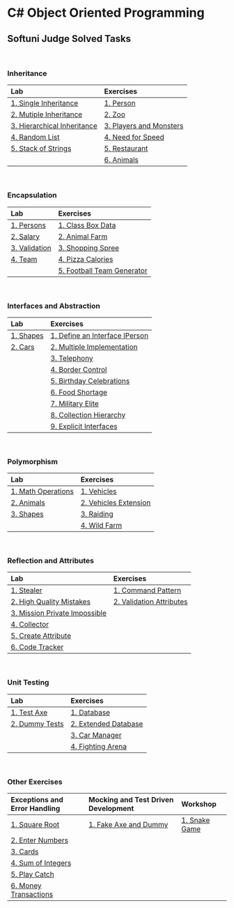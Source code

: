 # C# Object Oriented Programming

## Softuni Judge Solved Tasks

&nbsp;

### Inheritance

| Lab | Exercises | 
| :--- | :--- | 
| [1. Single Inheritance][1]       | [1. Person][6]      		  | 
| [2. Mutiple Inheritance][2]      | [2. Zoo][7]      			  | 
| [3. Hierarchical Inheritance][3] | [3. Players and Monsters][8] | 
| [4. Random List][4]  			   | [4. Need for Speed][9]       | 
| [5. Stack of Strings][5] 		   | [5. Restaurant][10]          | 
|       						   | [6. Animals][11]             |

&nbsp;

### Encapsulation

| Lab | Exercises | 
| :--- | :--- | 
| [1. Persons][12]    | [1. Class Box Data][16]      	 | 
| [2. Salary][13]     | [2. Animal Farm][17]      		 | 
| [3. Validation][14] | [3. Shopping Spree][18] 		 | 
| [4. Team][15]  	  | [4. Pizza Calories][19]          | 
|           		  | [5. Football Team Generator][20] | 

&nbsp;

### Interfaces and Abstraction

| Lab | Exercises | 
| :--- | :--- | 
| [1. Shapes][21] | [1. Define an Interface IPerson][23] | 
| [2. Cars][22]   | [2. Multiple Implementation][24]     | 
| 				  | [3. Telephony][25] 		 			 | 
| 				  | [4. Border Control][26]          	 | 
|           	  | [5. Birthday Celebrations][27] 		 | 
| 				  | [6. Food Shortage][28] 		 		 | 
| 				  | [7. Military Elite][29]        	     | 
|           	  | [8. Collection Hierarchy][30] 		 | 
| 				  | [9. Explicit Interfaces][31] 		 | 

&nbsp;

### Polymorphism

| Lab | Exercises | 
| :--- | :--- | 
| [1. Math Operations][32] | [1. Vehicles][35] 			| 
| [2. Animals][33]   	   | [2. Vehicles Extension][36]| 
| [3. Shapes][34]   	   | [3. Raiding][37] 		 	| 
| 				 		   | [4. Wild Farm][38]         | 

&nbsp;

### Reflection and Attributes

| Lab | Exercises | 
| :--- | :--- | 
| [1. Stealer][39] 		  			  | [1. Command Pattern][45] 	   |
| [2. High Quality Mistakes][40]   	  | [2. Validation Attributes][46] | 
| [3. Mission Private Impossible][41] | 	
| [4. Collector][42]    			  | 	
| [5. Create Attribute][43] 		  | 	
| [6. Code Tracker][44]				  | 	

&nbsp;

### Unit Testing

| Lab | Exercises | 
| :--- | :--- | 
| [1. Test Axe][47]    | [1. Database][49] 	    	|
| [2. Dummy Tests][48] | [2. Extended Database][50] | 
| 					   | [3. Car Manager][51] 	    |
| 					   | [4. Fighting Arena][52] 	| 

&nbsp;

### Other Exercises

| Exceptions and Error Handling | Mocking and Test Driven Development | Workshop |
| :--- | :--- | :--- |
| [1. Square Root][53] 		  | [1. Fake Axe and Dummy][59] | [1. Snake Game][60] |
| [2. Enter Numbers][54]   	  |      
| [3. Cards][55] 		 	  | 	
| [4. Sum of Integers][56]    | 	
| [5. Play Catch][57] 		  | 	
| [6. Money Transactions][58] | 


[1]: https://github.com/Krasipeace/SoftUni/tree/main/Csharp%20OOP/1_1_Inheritance/1.SingleInheritance
[2]: https://github.com/Krasipeace/SoftUni/tree/main/Csharp%20OOP/1_1_Inheritance/2.MultipleInheritance
[3]: https://github.com/Krasipeace/SoftUni/tree/main/Csharp%20OOP/1_1_Inheritance/3.HierarchicalInheritance
[4]: https://github.com/Krasipeace/SoftUni/tree/main/Csharp%20OOP/1_1_Inheritance/4.RandomList
[5]: https://github.com/Krasipeace/SoftUni/tree/main/Csharp%20OOP/1_1_Inheritance/5.StackOfStrings
[6]: https://github.com/Krasipeace/SoftUni/tree/main/Csharp%20OOP/1_2_Inheritance/Person
[7]: https://github.com/Krasipeace/SoftUni/tree/main/Csharp%20OOP/1_2_Inheritance/Zoo
[8]: https://github.com/Krasipeace/SoftUni/tree/main/Csharp%20OOP/1_2_Inheritance/PlayersAndMonsters
[9]: https://github.com/Krasipeace/SoftUni/tree/main/Csharp%20OOP/1_2_Inheritance/NeedForSpeed
[10]: https://github.com/Krasipeace/SoftUni/tree/main/Csharp%20OOP/1_2_Inheritance/Restaurant
[11]: https://github.com/Krasipeace/SoftUni/tree/main/Csharp%20OOP/1_2_Inheritance/Animals

[12]: https://github.com/Krasipeace/SoftUni/tree/main/Csharp%20OOP/2_1_Encapsulation/1.Persons
[13]: https://github.com/Krasipeace/SoftUni/tree/main/Csharp%20OOP/2_1_Encapsulation/2.Salary
[14]: https://github.com/Krasipeace/SoftUni/tree/main/Csharp%20OOP/2_1_Encapsulation/3.Validation
[15]: https://github.com/Krasipeace/SoftUni/tree/main/Csharp%20OOP/2_1_Encapsulation/4.Team
[16]: https://github.com/Krasipeace/SoftUni/tree/main/Csharp%20OOP/2_2_Encapsulation/1.ClassBoxData
[17]: https://github.com/Krasipeace/SoftUni/tree/main/Csharp%20OOP/2_2_Encapsulation/AnimalFarm
[18]: https://github.com/Krasipeace/SoftUni/tree/main/Csharp%20OOP/2_2_Encapsulation/3.ShoppingSpree
[19]: https://github.com/Krasipeace/SoftUni/tree/main/Csharp%20OOP/2_2_Encapsulation/4.PizzaCalories
[20]: https://github.com/Krasipeace/SoftUni/tree/main/Csharp%20OOP/2_2_Encapsulation/5.FootballTeamGenerator

[21]: https://github.com/Krasipeace/SoftUni/tree/main/Csharp%20OOP/3_1_InterfacesAndAbstraction/1.Shapes
[22]: https://github.com/Krasipeace/SoftUni/tree/main/Csharp%20OOP/3_1_InterfacesAndAbstraction/2.Cars
[23]: https://github.com/Krasipeace/SoftUni/tree/main/Csharp%20OOP/3_2_InterfacesAndAbstraction/1.DefineInterfaceIPerson
[24]: https://github.com/Krasipeace/SoftUni/tree/main/Csharp%20OOP/3_2_InterfacesAndAbstraction/2.MultipleImplementation
[25]: https://github.com/Krasipeace/SoftUni/tree/main/Csharp%20OOP/3_2_InterfacesAndAbstraction/3.Telephony
[26]: https://github.com/Krasipeace/SoftUni/tree/main/Csharp%20OOP/3_2_InterfacesAndAbstraction/4.BorderControl
[27]: https://github.com/Krasipeace/SoftUni/tree/main/Csharp%20OOP/3_2_InterfacesAndAbstraction/5.BirthdayCelebrations
[28]: https://github.com/Krasipeace/SoftUni/tree/main/Csharp%20OOP/3_2_InterfacesAndAbstraction/6.FoodShortage
[29]: https://github.com/Krasipeace/SoftUni/tree/main/Csharp%20OOP/3_2_InterfacesAndAbstraction/7.MilitaryElite
[30]: https://github.com/Krasipeace/SoftUni/tree/main/Csharp%20OOP/3_2_InterfacesAndAbstraction/8.CollectionHierarchy
[31]: https://github.com/Krasipeace/SoftUni/tree/main/Csharp%20OOP/3_2_InterfacesAndAbstraction/9.ExplicitInterfaces

[32]: https://github.com/Krasipeace/SoftUni/tree/main/Csharp%20OOP/4_1_Polymorphism/1.MathOperation
[33]: https://github.com/Krasipeace/SoftUni/tree/main/Csharp%20OOP/4_1_Polymorphism/2.Animals
[34]: https://github.com/Krasipeace/SoftUni/tree/main/Csharp%20OOP/4_1_Polymorphism/3.Shapes
[35]: https://github.com/Krasipeace/SoftUni/tree/main/Csharp%20OOP/4_2_Polymorphism/1.Vehicles
[36]: https://github.com/Krasipeace/SoftUni/tree/main/Csharp%20OOP/4_2_Polymorphism/2.VehiclesExtension
[37]: https://github.com/Krasipeace/SoftUni/tree/main/Csharp%20OOP/4_2_Polymorphism/3.Raiding
[38]: https://github.com/Krasipeace/SoftUni/tree/main/Csharp%20OOP/4_2_Polymorphism/4.WildFarm

[39]: https://github.com/Krasipeace/SoftUni/tree/main/Csharp%20OOP/5_1_ReflectionAndAttributes/1.Stealer
[40]: https://github.com/Krasipeace/SoftUni/tree/main/Csharp%20OOP/5_1_ReflectionAndAttributes/2.HighQualityMistakes
[41]: https://github.com/Krasipeace/SoftUni/tree/main/Csharp%20OOP/5_1_ReflectionAndAttributes/3.MissionPrivateImpossible
[42]: https://github.com/Krasipeace/SoftUni/tree/main/Csharp%20OOP/5_1_ReflectionAndAttributes/4.Collector
[43]: https://github.com/Krasipeace/SoftUni/tree/main/Csharp%20OOP/5_1_ReflectionAndAttributes/5.CreateAttibute
[44]: https://github.com/Krasipeace/SoftUni/tree/main/Csharp%20OOP/5_1_ReflectionAndAttributes/6.CodeTracker
[45]: https://github.com/Krasipeace/SoftUni/tree/main/Csharp%20OOP/5_2_ReflectionAndAttributes/CommandPattern
[46]: https://github.com/Krasipeace/SoftUni/tree/main/Csharp%20OOP/5_2_ReflectionAndAttributes/ValidationAttributes

[47]: https://github.com/Krasipeace/SoftUni/blob/main/Csharp%20OOP/6_1_UnitTesting/Skeleton.Tests/AxeTests.cs
[48]: https://github.com/Krasipeace/SoftUni/blob/main/Csharp%20OOP/6_1_UnitTesting/Skeleton.Tests/DummyTests.cs
[49]: https://github.com/Krasipeace/SoftUni/blob/main/Csharp%20OOP/6_2_UnitTesting/Database.Tests/DatabaseTests.cs
[50]: https://github.com/Krasipeace/SoftUni/blob/main/Csharp%20OOP/6_2_UnitTesting/DatabaseExtended.Tests/ExtendedDatabaseTests.cs
[51]: https://github.com/Krasipeace/SoftUni/blob/main/Csharp%20OOP/6_2_UnitTesting/CarManager.Tests/CarManagerTests.cs
[52]: https://github.com/Krasipeace/SoftUni/tree/main/Csharp%20OOP/6_2_UnitTesting/FightingArena.Tests

[53]: https://github.com/Krasipeace/SoftUni/blob/main/Csharp%20OOP/7_1_ExceptionsAndErrorHandling/1.SquareRoot/Program.cs
[54]: https://github.com/Krasipeace/SoftUni/blob/main/Csharp%20OOP/7_1_ExceptionsAndErrorHandling/2.EnterNumbers/Program.cs
[55]: https://github.com/Krasipeace/SoftUni/blob/main/Csharp%20OOP/7_1_ExceptionsAndErrorHandling/3.Cards/Program.cs
[56]: https://github.com/Krasipeace/SoftUni/blob/main/Csharp%20OOP/7_1_ExceptionsAndErrorHandling/4.SumOfIntegers/Program.cs
[57]: https://github.com/Krasipeace/SoftUni/blob/main/Csharp%20OOP/7_1_ExceptionsAndErrorHandling/5.PlayCatch/Program.cs
[58]: https://github.com/Krasipeace/SoftUni/blob/main/Csharp%20OOP/7_1_ExceptionsAndErrorHandling/6.MoneyTransactions/Program.cs
[59]: https://github.com/Krasipeace/SoftUni/blob/main/Csharp%20OOP/
[60]: https://github.com/Krasipeace/SoftUni/blob/main/Csharp%20OOP/